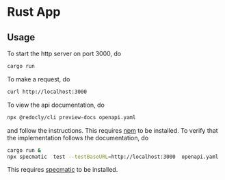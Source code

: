 # Rust App

## Usage

To start the http server on port 3000, do

```sh
cargo run
```

To make a request, do

```sh
curl http://localhost:3000
```

To view the api documentation, do

```sh
npx @redocly/cli preview-docs openapi.yaml
```

and follow the instructions. This requires [npm](https://www.npmjs.com) to be
installed. To verify that the implementation follows the documentation, do

```sh
cargo run &
npx specmatic  test --testBaseURL=http://localhost:3000  openapi.yaml
```

This requires [specmatic](https://specmatic.in/getting_started.html) to be
installed.
